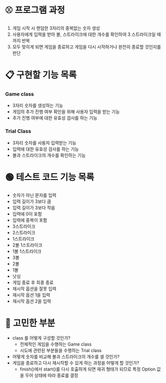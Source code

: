 # ⚾ 프로그램 과정
1. 게임 시작 시 랜덤한 3자리의 중복없는 숫자 생성
2. 사용자에게 입력을 받아 볼, 스트라이크에 대한 개수를 확인하여 3 스트라이크일 때까지 반복
3. 모두 맞히게 되면 게임을 종료하고 게임을 다시 시작하거나 완전히 종료할 것인지를 판단
  
# 📋 구현할 기능 목록
### Game class
- 3자리 숫자를 생성하는 기능
- 게임의 추가 진행 여부 확인을 위해 사용자 입력을 받는 기능
- 추가 진행 여부에 대한 유효성 검사를 하는 기능

### Trial Class
- 3자리 숫자를 사용자 입력받는 기능
- 입력에 대한 유효성 검사를 하는 기능
- 볼과 스트라이크의 개수를 확인하는 기능

# 🟢 테스트 코드 기능 목록
- 숫자가 아닌 문자를 입력
- 입력 길이가 3보다 큼
- 입력 길이가 3보다 작음
- 입력에 0이 포함
- 입력에 중복이 포함
- 3스트라이크
- 2스트라이크
- 1스트라이크
- 2볼 1스트라이크
- 1볼 1스트라이크
- 3볼
- 2볼
- 1볼
- 낫싱
- 게임 종료 후 최종 종료
- 재시작 옵션을 잘못 입력
- 재시작 옵션 1을 입력
- 재시작 옵션 2을 입력

# 🤔 고민한 부분
- class 를 어떻게 구성할 것인가?
  - 전체적인 게임을 수행하는 Game class
  - 시도에 관련된 부분들을 수행하는 Trial class
- 어떻게 숫자를 비교해 볼과 스트라이크의 개수를 셀 것인가?
- 게임을 종료하고 다시 재시작할 수 있게 하는 과정을 어떻게 할 것인가?
  - finish()에서 start()를 다시 호춣하게 되면 재귀 형태가 되므로 특정 Option 값을 두어 상태에 따라 종료를 결정